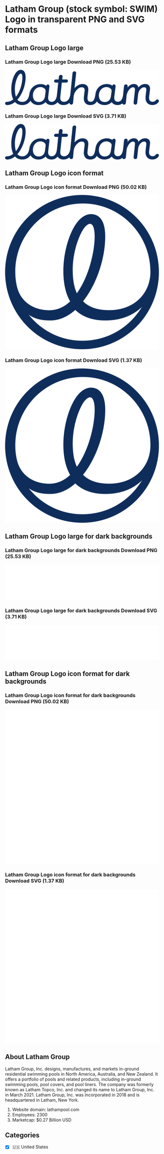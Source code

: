 # Latham Group (stock symbol: SWIM) Logo in transparent PNG and SVG formats

## Latham Group Logo large

### Latham Group Logo large Download PNG (25.53 KB)

![Latham Group Logo large Download PNG (25.53 KB)](/img/orig/SWIM_BIG-7face1a5.png)

### Latham Group Logo large Download SVG (3.71 KB)

![Latham Group Logo large Download SVG (3.71 KB)](/img/orig/SWIM_BIG-36a07b53.svg)

## Latham Group Logo icon format

### Latham Group Logo icon format Download PNG (50.02 KB)

![Latham Group Logo icon format Download PNG (50.02 KB)](/img/orig/SWIM-75eb1cc9.png)

### Latham Group Logo icon format Download SVG (1.37 KB)

![Latham Group Logo icon format Download SVG (1.37 KB)](/img/orig/SWIM-9eed821c.svg)

## Latham Group Logo large for dark backgrounds

### Latham Group Logo large for dark backgrounds Download PNG (25.53 KB)

![Latham Group Logo large for dark backgrounds Download PNG (25.53 KB)](/img/orig/SWIM_BIG.D-39841513.png)

### Latham Group Logo large for dark backgrounds Download SVG (3.71 KB)

![Latham Group Logo large for dark backgrounds Download SVG (3.71 KB)](/img/orig/SWIM_BIG.D-fddc4c43.svg)

## Latham Group Logo icon format for dark backgrounds

### Latham Group Logo icon format for dark backgrounds Download PNG (50.02 KB)

![Latham Group Logo icon format for dark backgrounds Download PNG (50.02 KB)](/img/orig/SWIM.D-5bf818f8.png)

### Latham Group Logo icon format for dark backgrounds Download SVG (1.37 KB)

![Latham Group Logo icon format for dark backgrounds Download SVG (1.37 KB)](/img/orig/SWIM.D-755a9ef9.svg)

## About Latham Group

Latham Group, Inc. designs, manufactures, and markets in-ground residential swimming pools in North America, Australia, and New Zealand. It offers a portfolio of pools and related products, including in-ground swimming pools, pool covers, and pool liners. The company was formerly known as Latham Topco, Inc. and changed its name to Latham Group, Inc. in March 2021. Latham Group, Inc. was incorporated in 2018 and is headquartered in Latham, New York.

1. Website domain: lathampool.com
2. Employees: 2300
3. Marketcap: $0.27 Billion USD


## Categories
- [x] 🇺🇸 United States
